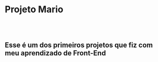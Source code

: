 <h1>Projeto Mario</h1>
<br>
<br>
<h2>Esse é um dos primeiros projetos que fiz com meu aprendizado de Front-End</h2>

